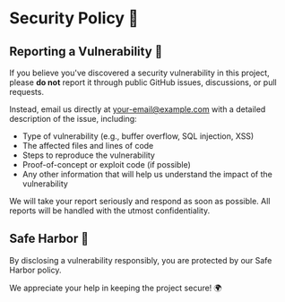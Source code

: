 # Security Policy 🔐

## Reporting a Vulnerability 🐞

If you believe you've discovered a security vulnerability in this project, please **do not** report it through public GitHub issues, discussions, or pull requests.

Instead, email us directly at [your-email@example.com](mailto:your-email@example.com) with a detailed description of the issue, including:

- Type of vulnerability (e.g., buffer overflow, SQL injection, XSS)
- The affected files and lines of code
- Steps to reproduce the vulnerability
- Proof-of-concept or exploit code (if possible)
- Any other information that will help us understand the impact of the vulnerability

We will take your report seriously and respond as soon as possible. All reports will be handled with the utmost confidentiality. 

## Safe Harbor 🤝

By disclosing a vulnerability responsibly, you are protected by our Safe Harbor policy.

We appreciate your help in keeping the project secure! 🌍
